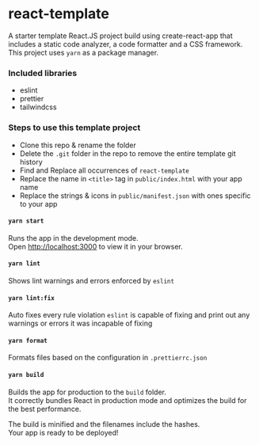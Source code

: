 # react-template
A starter template React.JS project build using create-react-app that includes a static code analyzer,
 a code formatter and a CSS framework. This project uses `yarn` as a package manager.

### Included libraries

- eslint
- prettier
- tailwindcss

### Steps to use this template project

- Clone this repo & rename the folder
- Delete the `.git` folder in the repo to remove the entire template git history
- Find and Replace all occurrences of `react-template`
- Replace the name in `<title>` tag in `public/index.html` with your app name
- Replace the strings & icons in `public/manifest.json` with ones specific to your app

#### `yarn start`

Runs the app in the development mode.\
Open [http://localhost:3000](http://localhost:3000) to view it in your browser.

#### `yarn lint`

Shows lint warnings and errors enforced by `eslint`

#### `yarn lint:fix`

Auto fixes every rule violation `eslint` is capable of fixing and print out any warnings or errors it
 was incapable of fixing

#### `yarn format`

Formats files based on the configuration in `.prettierrc.json`

#### `yarn build`

Builds the app for production to the `build` folder.\
It correctly bundles React in production mode and optimizes the build for the best performance.

The build is minified and the filenames include the hashes.\
Your app is ready to be deployed!
